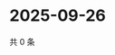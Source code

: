 # 2025-09-26

共 0 条

<!-- BEGIN ZHIHUVIDEO -->
<!-- 最后更新时间 Fri Sep 26 2025 02:16:41 GMT+0800 (China Standard Time) -->

<!-- END ZHIHUVIDEO -->
